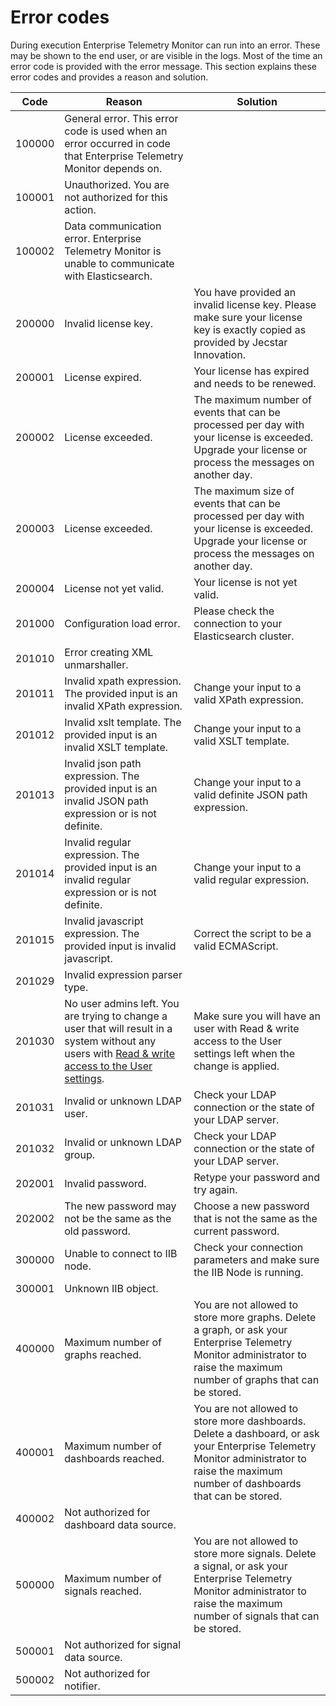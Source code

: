 # Error codes
During execution Enterprise Telemetry Monitor can run into an error. These may be shown to the end user, or are visible in the logs. Most of the time an error code is provided with the error message. This section explains these error codes and provides a reason and solution.

Code | Reason | Solution
--- | --- | ---
100000 | General error. This error code is used when an error occurred in code that Enterprise Telemetry Monitor depends on. | 
100001 | Unauthorized. You are not authorized for this action. |
100002 | Data communication error. Enterprise Telemetry Monitor is unable to communicate with Elasticsearch. |
200000 | Invalid license key. | You have provided an invalid license key. Please make sure your license key is exactly copied as provided by Jecstar Innovation.
200001 | License expired. | Your license has expired and needs to be renewed.
200002 | License exceeded. | The maximum number of events that can be processed per day with your license is exceeded. Upgrade your license or process the messages on another day.
200003 | License exceeded. | The maximum size of events that can be processed per day with your license is exceeded. Upgrade your license or process the messages on another day.
200004 | License not yet valid. | Your license is not yet valid.
201000 | Configuration load error. | Please check the connection to your Elasticsearch cluster.
201010 | Error creating XML unmarshaller. |
201011 | Invalid xpath expression. The provided input is an invalid XPath expression. | Change your input to a valid XPath expression.
201012 | Invalid xslt template. The provided input is an invalid XSLT template. | Change your input to a valid XSLT template.
201013 | Invalid json path expression. The provided input is an invalid JSON path expression or is not definite. | Change your input to a valid definite JSON path expression.
201014 | Invalid regular expression. The provided input is an invalid regular expression or is not definite. | Change your input to a valid regular expression.
201015 | Invalid javascript expression. The provided input is invalid javascript. | Correct the script to be a valid ECMAScript.
201029 | Invalid expression parser type. |
201030 | No user admins left. You are trying to change a user that will result in a system without any users with [Read & write access to the User settings](../administrating/users.md#user-roles). | Make sure you will have an user with Read & write access to the User settings left when the change is applied.
201031 | Invalid or unknown LDAP user. | Check your LDAP connection or the state of your LDAP server.
201032 | Invalid or unknown LDAP group. | Check your LDAP connection or the state of your LDAP server.
202001 | Invalid password. | Retype your password and try again.
202002 | The new password may not be the same as the old password. | Choose a new password that is not the same as the current password.
300000 | Unable to connect to IIB node. | Check your connection parameters and make sure the IIB Node is running.
300001 | Unknown IIB object. |
400000 | Maximum number of graphs reached. | You are not allowed to store more graphs. Delete a graph, or ask your Enterprise Telemetry Monitor administrator to raise the maximum number of graphs that can be stored.
400001 | Maximum number of dashboards reached. | You are not allowed to store more dashboards. Delete a dashboard, or ask your Enterprise Telemetry Monitor administrator to raise the maximum number of dashboards that can be stored.
400002 | Not authorized for dashboard data source. | 
500000 | Maximum number of signals reached. | You are not allowed to store more signals. Delete a signal, or ask your Enterprise Telemetry Monitor administrator to raise the maximum number of signals that can be stored.
500001 | Not authorized for signal data source. | 
500002 | Not authorized for notifier. | 
